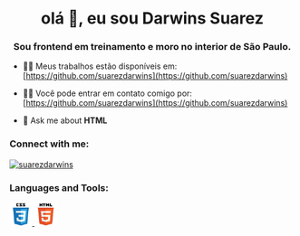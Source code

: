 <h1 align="center">olá 👋, eu sou Darwins Suarez</h1>
<h3 align="center">Sou frontend em treinamento e moro no interior de São Paulo.</h3>

- 👨‍💻 Meus trabalhos estão disponíveis em: [https://github.com/suarezdarwins](https://github.com/suarezdarwins)
  
- 👨‍💻 Você pode entrar em contato comigo por: [https://github.com/suarezdarwins](https://github.com/suarezdarwins)

- 💬 Ask me about **HTML**

<h3 align="left">Connect with me:</h3>
<p align="left">
<a href="https://linkedin.com/in/suarezdarwins" target="blank"><img align="center" src="https://raw.githubusercontent.com/rahuldkjain/github-profile-readme-generator/master/src/images/icons/Social/linked-in-alt.svg" alt="suarezdarwins" height="30" width="40" /></a>
</p>

<h3 align="left">Languages and Tools:</h3>
<p align="left"> <a href="https://www.w3schools.com/css/" target="_blank" rel="noreferrer"> <img src="https://raw.githubusercontent.com/devicons/devicon/master/icons/css3/css3-original-wordmark.svg" alt="css3" width="40" height="40"/> </a> <a href="https://www.w3.org/html/" target="_blank" rel="noreferrer"> <img src="https://raw.githubusercontent.com/devicons/devicon/master/icons/html5/html5-original-wordmark.svg" alt="html5" width="40" height="40"/> </a> </p>
